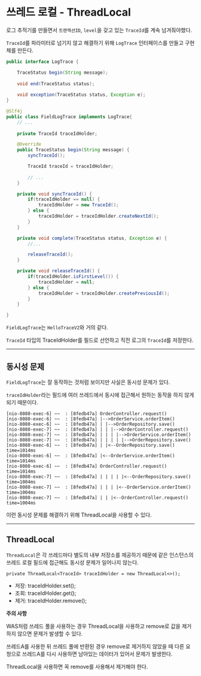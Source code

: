 # 쓰레드 로컬 - ThreadLocal

로그 추적기를 만들면서 `트랜잭션ID`, `level`을 갖고 있는 `TraceId`를 계속 넘겨줘야했다.

`TraceId`를 파라미터로 넘기지 않고 해결하기 위해 `LogTrace` 인터페이스를 만들고 구현체를 만든다.


```java
public interface LogTrace {

    TraceStatus begin(String message);
    
    void end(TraceStatus status);
    
    void exception(TraceStatus status, Exception e);
}

```

```java
@Slf4j
public class FieldLogTrace implements LogTrace{
    // ...
    
    private TraceId traceIdHolder;

    @Override
    public TraceStatus begin(String message) {
        syncTraceId();

        TraceId traceId = traceIdHolder;
        
        // ...
    }

    private void syncTraceId() {
        if(traceIdHolder == null) {
            traceIdHolder = new TraceId();
        } else {
            traceIdHolder = traceIdHolder.createNextId();
        }
    }

    private void complete(TraceStatus status, Exception e) {
        //...

        releaseTraceId();
    }

    private void releaseTraceId() {
        if(traceIdHolder.isFirstLevel()) {
            traceIdHolder = null;
        } else {
            traceIdHolder = traceIdHolder.createPreviousId();
        }
    }

}
```

`FieldLogTrace`는 `HelloTraceV2`와 거의 같다.

`TraceId` 타입의 TraceIdHolder를 필드로 선언하고 직전 로그의 `TraceId`를 저장한다.

---

## 동시성 문제

`FieldLogTrace`는 잘 동작하는 것처럼 보이지만 사실은 동시성 문제가 있다.

`traceIdHolder`라는 필드에 여러 쓰레드에서 동시에 접근해서 원하는 동작을 하지 않게 되기 때문이다.

```text
[nio-8080-exec-6] ~~  : [8fedb47a] OrderController.request()
[nio-8080-exec-6] ~~  : [8fedb47a] |-->OrderService.orderItem()
[nio-8080-exec-6] ~~  : [8fedb47a] | |-->OrderRepository.save()
[nio-8080-exec-7] ~~  : [8fedb47a] | | |-->OrderController.request()
[nio-8080-exec-7] ~~  : [8fedb47a] | | | |-->OrderService.orderItem()
[nio-8080-exec-7] ~~  : [8fedb47a] | | | | |-->OrderRepository.save()
[nio-8080-exec-6] ~~  : [8fedb47a] | |<--OrderRepository.save() time=1014ms
[nio-8080-exec-6] ~~  : [8fedb47a] |<--OrderService.orderItem() time=1014ms
[nio-8080-exec-6] ~~  : [8fedb47a] OrderController.request() time=1014ms
[nio-8080-exec-7] ~~  : [8fedb47a] | | | | |<--OrderRepository.save() time=1004ms
[nio-8080-exec-7] ~~  : [8fedb47a] | | | |<--OrderService.orderItem() time=1004ms
[nio-8080-exec-7] ~~  : [8fedb47a] | | |<--OrderController.request() time=1004ms
```

이런 동시성 문제를 해결하기 위해 ThreadLocal을 사용할 수 있다.

---

## ThreadLocal

`ThreadLocal`은 각 쓰레드마다 별도의 내부 저장소를 제공하기 때문에 같은 인스턴스의 쓰레드 로컬 필드에 접근해도 동시성 문제가 일어나지 않는다.

`private ThreadLocal<TraceId> traceIdHolder = new ThreadLocal<>();`

- 저장: traceIdHolder.set();
- 조회: traceIdHolder.get();
- 제거: traceIdHolder.remove();

**주의 사항**

WAS처럼 쓰레드 풀을 사용하는 경우 ThreadLocal을 사용하고 remove로 값을 제거하지 않으면 문제가 발생할 수 있다.

쓰레드A를 사용한 뒤 쓰레드 풀에 반환된 경우 remove로 제거하지 않았을 때 다른 요청으로 쓰레드A를 다시 사용하면 남아있는 데이터가 있어서 문제가 발생한다.

ThreadLocal을 사용하면 꼭 remove를 사용해서 제거해야 한다.
